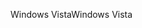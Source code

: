 <span data-ttu-id="93380-101">Windows Vista</span><span class="sxs-lookup"><span data-stu-id="93380-101">Windows Vista</span></span>